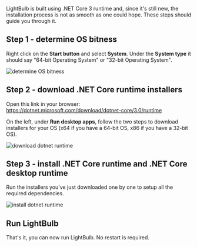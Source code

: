 LightBulb is built using .NET Core 3 runtime and, since it's still new, the installation process is not as smooth as one could hope. These steps should guide you through it.

## Step 1 - determine OS bitness

Right click on the **Start button** and select **System**. Under the **System type** it should say "64-bit Operating System" or "32-bit Operating System".

![determine OS bitness](https://i.imgur.com/RKh97dp.png)

## Step 2 - download .NET Core runtime installers

Open this link in your browser: https://dotnet.microsoft.com/download/dotnet-core/3.0/runtime

On the left, under **Run desktop apps**, follow the two steps to download installers for your OS (x64 if you have a 64-bit OS, x86 if you have a 32-bit OS).

![download dotnet runtime](https://i.imgur.com/7sH4p5R.png)

## Step 3 - install .NET Core runtime and .NET Core desktop runtime

Run the installers you've just downloaded one by one to setup all the required dependencies.

![install dotnet runtime](https://i.imgur.com/ySMHaD7.png)

## Run LightBulb

That's it, you can now run LightBulb. No restart is required.